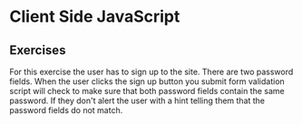 #  Client Side JavaScript

## Exercises 
For this exercise the user has to sign up to the site. There are two password fields. When the user clicks the sign up button you submit form validation script will check to make sure that both password fields contain the same password. If they don't alert the user with a hint telling them that the password fields do not match.

 

 